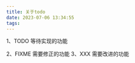 ```yaml
---
title: 关于todo
date: 2023-07-06 13:34:55
tags:
---
```


1、TODO
等待实现的功能

<!-- more -->

2、FIXME
需要修正的功能
3、XXX
需要改进的功能

